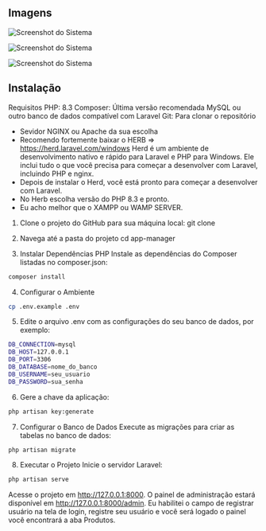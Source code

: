 ## Imagens
![Screenshot do Sistema](https://i.imgur.com/UYq6AY0.png) 

![Screenshot do Sistema](https://i.imgur.com/53CMicK.png) 

![Screenshot do Sistema](https://i.imgur.com/e5L1U9s.png) 

## Instalação 
Requisitos
PHP: 8.3
Composer: Última versão recomendada
MySQL ou outro banco de dados compatível com Laravel
Git: Para clonar o repositório

- Sevidor NGINX ou Apache da sua escolha
- Recomendo fortemente baixar o HERB => https://herd.laravel.com/windows
  Herd é um ambiente de desenvolvimento nativo e rápido para Laravel e PHP para Windows. 
  Ele inclui tudo o que você precisa para começar a desenvolver com Laravel, incluindo PHP e nginx.
- Depois de instalar o Herd, você está pronto para começar a desenvolver com Laravel.
- No Herb escolha versão do PHP 8.3 e pronto. 
- Eu acho melhor que o XAMPP ou WAMP SERVER.

1. Clone o projeto do GitHub para sua máquina local:
git clone 

2. Navega até a pasta do projeto 
cd app-manager

3. Instalar Dependências PHP
Instale as dependências do Composer listadas no composer.json:
```bash 
composer install
```
4. Configurar o Ambiente
```bash 
cp .env.example .env
```
5. Edite o arquivo .env com as configurações do seu banco de dados, por exemplo:
```bash 
DB_CONNECTION=mysql
DB_HOST=127.0.0.1
DB_PORT=3306
DB_DATABASE=nome_do_banco
DB_USERNAME=seu_usuario
DB_PASSWORD=sua_senha
```
6. Gere a chave da aplicação:
```bash 
php artisan key:generate
```
7. Configurar o Banco de Dados
Execute as migrações para criar as tabelas no banco de dados:
```bash 
php artisan migrate
```
8. Executar o Projeto
Inicie o servidor Laravel:
```bash 
php artisan serve
```
Acesse o projeto em http://127.0.0.1:8000. O painel de administração estará disponível em http://127.0.0.1:8000/admin.
Eu habilitei o campo de registrar usuário na tela de login, registre seu usuário e você será logado o painel você encontrará a aba Produtos.
